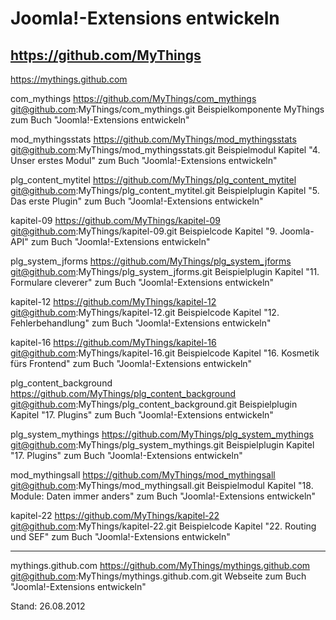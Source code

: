 Joomla!-Extensions entwickeln
=============================

https://github.com/MyThings
---------------------------
https://mythings.github.com

com_mythings
https://github.com/MyThings/com_mythings
git@github.com:MyThings/com_mythings.git
Beispielkomponente MyThings zum Buch "Joomla!-Extensions entwickeln"

mod_mythingsstats
https://github.com/MyThings/mod_mythingsstats
git@github.com:MyThings/mod_mythingsstats.git
Beispielmodul Kapitel "4. Unser erstes Modul" zum Buch "Joomla!-Extensions entwickeln"

plg_content_mytitel
https://github.com/MyThings/plg_content_mytitel
git@github.com:MyThings/plg_content_mytitel.git
Beispielplugin Kapitel "5. Das erste Plugin" zum Buch "Joomla!-Extensions entwickeln"

kapitel-09
https://github.com/MyThings/kapitel-09
git@github.com:MyThings/kapitel-09.git
Beispielcode Kapitel "9. Joomla-API" zum Buch "Joomla!-Extensions entwickeln"

plg_system_jforms
https://github.com/MyThings/plg_system_jforms
git@github.com:MyThings/plg_system_jforms.git
Beispielplugin Kapitel "11. Formulare cleverer" zum Buch "Joomla!-Extensions entwickeln"

kapitel-12
https://github.com/MyThings/kapitel-12
git@github.com:MyThings/kapitel-12.git
Beispielcode Kapitel "12. Fehlerbehandlung" zum Buch "Joomla!-Extensions entwickeln"

kapitel-16
https://github.com/MyThings/kapitel-16
git@github.com:MyThings/kapitel-16.git
Beispielcode Kapitel "16. Kosmetik fürs Frontend" zum Buch "Joomla!-Extensions entwickeln"

plg_content_background
https://github.com/MyThings/plg_content_background
git@github.com:MyThings/plg_content_background.git
Beispielplugin Kapitel "17. Plugins" zum Buch "Joomla!-Extensions entwickeln"

plg_system_mythings
https://github.com/MyThings/plg_system_mythings
git@github.com:MyThings/plg_system_mythings.git
Beispielplugin Kapitel "17. Plugins" zum Buch "Joomla!-Extensions entwickeln"

mod_mythingsall
https://github.com/MyThings/mod_mythingsall
git@github.com:MyThings/mod_mythingsall.git
Beispielmodul Kapitel "18. Module: Daten immer anders" zum Buch "Joomla!-Extensions entwickeln"

kapitel-22
https://github.com/MyThings/kapitel-22
git@github.com:MyThings/kapitel-22.git
Beispielcode Kapitel "22. Routing und SEF" zum Buch "Joomla!-Extensions entwickeln"

----------

mythings.github.com
https://github.com/MyThings/mythings.github.com
git@github.com:MyThings/mythings.github.com.git
Webseite zum Buch "Joomla!-Extensions entwickeln"


Stand: 26.08.2012
